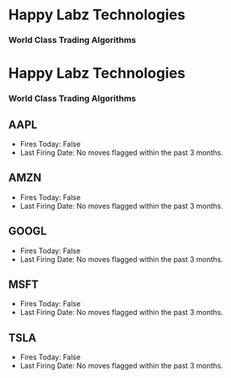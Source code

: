 # Happy Labz Technologies
### World Class Trading Algorithms

# Happy Labz Technologies
### World Class Trading Algorithms

## AAPL
* Fires Today:	False
* Last Firing Date:	No moves flagged within the past 3 months.

## AMZN
* Fires Today:	False
* Last Firing Date:	No moves flagged within the past 3 months.

## GOOGL
* Fires Today:	False
* Last Firing Date:	No moves flagged within the past 3 months.

## MSFT
* Fires Today:	False
* Last Firing Date:	No moves flagged within the past 3 months.

## TSLA
* Fires Today:	False
* Last Firing Date:	No moves flagged within the past 3 months.

